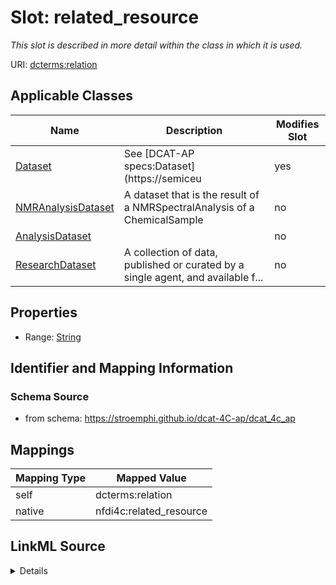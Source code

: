 

# Slot: related_resource


_This slot is described in more detail within the class in which it is used._





URI: [dcterms:relation](http://purl.org/dc/terms/relation)



<!-- no inheritance hierarchy -->





## Applicable Classes

| Name | Description | Modifies Slot |
| --- | --- | --- |
| [Dataset](Dataset.md) | See [DCAT-AP specs:Dataset](https://semiceu |  yes  |
| [NMRAnalysisDataset](NMRAnalysisDataset.md) | A dataset that is the result of a NMRSpectralAnalysis of a ChemicalSample |  no  |
| [AnalysisDataset](AnalysisDataset.md) |  |  no  |
| [ResearchDataset](ResearchDataset.md) | A collection of data, published or curated by a single agent, and available f... |  no  |







## Properties

* Range: [String](String.md)





## Identifier and Mapping Information







### Schema Source


* from schema: https://stroemphi.github.io/dcat-4C-ap/dcat_4c_ap




## Mappings

| Mapping Type | Mapped Value |
| ---  | ---  |
| self | dcterms:relation |
| native | nfdi4c:related_resource |




## LinkML Source

<details>
```yaml
name: related_resource
description: This slot is described in more detail within the class in which it is
  used.
from_schema: https://stroemphi.github.io/dcat-4C-ap/dcat_4c_ap
rank: 1000
slot_uri: dcterms:relation
alias: related_resource
domain_of:
- Dataset
range: string

```
</details>